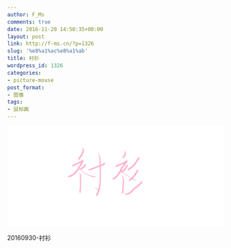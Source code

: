 ```yaml
---
author: F_Ms
comments: true
date: 2016-11-20 14:50:35+00:00
layout: post
link: http://f-ms.cn/?p=1326
slug: '%e8%a1%ac%e8%a1%ab'
title: 衬衫
wordpress_id: 1326
categories:
- picture-mouse
post_format:
- 图像
tags:
- 鼠标画
---
```


![20160930_%e8%a1%ac%e8%a1%ab](/img/post/wp/2016/11/20160930_衬衫.png)


20160930-衬衫
